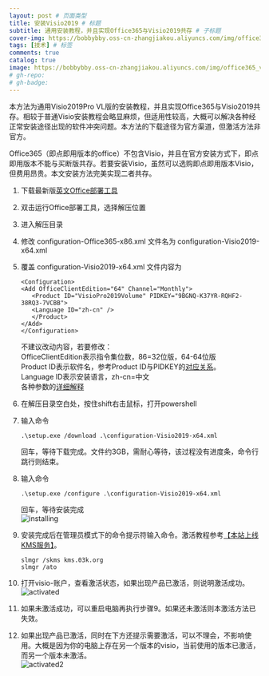 ```yaml
---
layout: post # 页面类型
title: 安装Visio2019 # 标题
subtitle: 通用安装教程，并且实现Office365与Visio2019共存 # 子标题
cover-img: https://bobbybby.oss-cn-zhangjiakou.aliyuncs.com/img/office365_visio2019/cover.jpeg # 封面图片
tags: [技术] # 标签
comments: true
catalog: true
image: https://bobbybby.oss-cn-zhangjiakou.aliyuncs.com/img/office365_visio2019/cover.jpeg
# gh-repo:
# gh-badge:
---
```


本方法为通用Visio2019Pro VL版的安装教程，并且实现Office365与Visio2019共存。相较于普通Visio安装教程会略显麻烦，但适用性较高，大概可以解决各种经正常安装途径出现的软件冲突问题。本方法的下载途径为官方渠道，但激活方法非官方。  
  
Office365（即点即用版本的office）不包含Visio，并且在官方安装方式下，即点即用版本不能与买断版共存。若要安装Visio，虽然可以选购即点即用版本Visio，但费用昂贵。本文安装方法完美实现二者共存。  

1. 下载最新版[英文Office部署工具](https://www.microsoft.com/en-us/download/details.aspx?id=49117)  
2. 双击运行Office部署工具，选择解压位置  
3. 进入解压目录  
4. 修改 configuration-Office365-x86.xml 文件名为 configuration-Visio2019-x64.xml   
5. 覆盖 configuration-Visio2019-x64.xml 文件内容为  
   
   ```shell
   <Configuration>
   <Add OfficeClientEdition="64" Channel="Monthly">
      <Product ID="VisioPro2019Volume" PIDKEY="9BGNQ-K37YR-RQHF2-38RQ3-7VCBB">
      <Language ID="zh-cn" />
      </Product>
   </Add>
   </Configuration>
   ```  
   不建议改动内容，若要修改：  
   OfficeClientEdition表示指令集位数，86=32位版，64-64位版  
   Product ID表示软件名，参考Product ID与PIDKEY的[对应关系](https://docs.microsoft.com/en-us/deployoffice/vlactivation/gvlks)。  
   Language ID表示安装语言，zh-cn=中文  
   各种参数的[详细解释](https://docs.microsoft.com/en-us/deployoffice/office2019/deploy)  

6. 在解压目录空白处，按住shift右击鼠标，打开powershell  
7. 输入命令
    ```shell
    .\setup.exe /download .\configuration-Visio2019-x64.xml
    ```
    回车，等待下载完成。文件约3GB，需耐心等待，该过程没有进度条，命令行跳行则结束。
8. 输入命令
    ```shell
    .\setup.exe /configure .\configuration-Visio2019-x64.xml
    ```
    回车，等待安装完成  
    ![installing](https://bobbybby.oss-cn-zhangjiakou.aliyuncs.com/img/office365_visio2019/installing.png)  
9. 安装完成后在管理员模式下的命令提示符输入命令。激活教程参考[【本站上线KMS服务】](https://03k.org/kms.html)。  
    
    ```shell
    slmgr /skms kms.03k.org
    slmgr /ato
    ```  
10. 打开visio-账户，查看激活状态，如果出现产品已激活，则说明激活成功。  
    ![activated](https://bobbybby.oss-cn-zhangjiakou.aliyuncs.com/img/office365_visio2019/activated.png)  
11. 如果未激活成功，可以重启电脑再执行步骤9。如果还未激活则本激活方法已失效。  
12. 如果出现产品已激活，同时在下方还提示需要激活，可以不理会，不影响使用。大概是因为你的电脑上存在另一个版本的visio，当前使用的版本已激活，而另一个版本未激活。  
    ![activated2](https://bobbybby.oss-cn-zhangjiakou.aliyuncs.com/img/office365_visio2019/activated2.png)  
